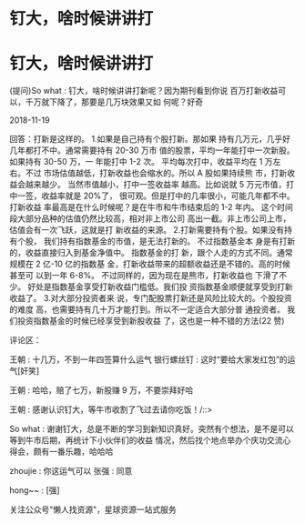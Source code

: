# 钉大，啥时候讲讲打

# 钉大，啥时候讲讲打

(提问)So what : 钉大，啥时候讲讲打新呢？因为期刊看到你说 百万打新收益可以，千万就下降了，那要是几万块效果又如 何呢？好奇

2018-11-19

回答：打新是这样的。 1.如果是自己持有个股打新。那如果 持有几万元，几乎好几年都打不中。通常需要持有 20-30 万市 值的股票，平均一年能打中一次新股。如果持有 30-50 万，一 年能打中 1-2 次。 平均每次打中，收益平均在 1 万左右。不过 市场估值越低，打新收益也会缩水的。所以 A 股如果持续熊 市，打新收益会越来越少。 当然市值越小，打中一签收益率 越高。比如说就 5 万元市值，打中一签，收益率就是 20%了， 很可观。但是打中的几率很小，可能几年都不中。 打新收益 率最高是在什么时候呢？是在牛市和牛市结束后的 1-2 年内。 这个时间段大部分品种的估值仍然比较高，相对非上市公司 高出一截。非上市公司上市，估值会有一次飞跃，这就是打 新收益的来源。 2.打新需要持有个股。如果没有持有个股， 我们持有指数基金的市值，是无法打新的。 不过指数基金本 身是有打新的，收益直接归入到基金净值中。 指数基金的打 新，跟个人走的方式不同。通常规模在 2 亿-10 亿的指数基 金，打新收益带来的超额收益还是不错的。高的时候甚至可 以到一年 6-8%。 不过同样的，因为现在是熊市，打新收益也 下滑了不少。 好处是指数基金享受打新收益门槛低。我们投 资指数基金顺便就享受到打新收益了。 3.对大部分投资者来 说，专门配股票打新还是风险比较大的。个股投资的难度 高，也需要持有几十万才能打到。所以不一定适合大部分普 通投资者。 我们投资指数基金的时候已经享受到新股收益 了，这也是一种不错的方法(22 赞)

评论区：

王朝 : 十几万，不到一年四签算什么运气 银行螺丝钉 : 这时“要给大家发红包”的运气[奸笑]

王朝 : 哈哈，赔了七万，新股赚 9 万，不要崇拜好哈

王朝 : 感谢认识钉大，等牛市收割了飞过去请你吃饭！/::>

So what : 谢谢钉大，总是不断的学习到新知识真好。突然有个想法，是不是可以等到牛市后期，再统计下小伙伴们的收益 情况，然后找个地点举办个庆功交流心得会，颇有一番乐趣，哈哈哈

zhoujie : 你这运气可以 张强 : 同意

hong~~ : [强]

关注公众号"懒人找资源"，星球资源一站式服务